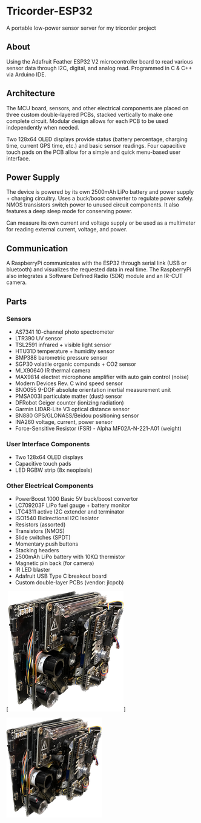 # Tricorder-ESP32
A portable low-power sensor server for my tricorder project
## About
Using the Adafruit Feather ESP32 V2 microcontroller board to read various sensor data through I2C, digital, and analog read. Programmed in C & C++ via Arduino IDE. 

## Architecture
The MCU board, sensors, and other electrical components are placed on three custom double-layered PCBs, stacked vertically to make one complete circuit. Modular design allows for each PCB to be used independently when needed.

Two 128x64 OLED displays provide status (battery percentage, charging time, current GPS time, etc.) and basic sensor readings. Four capacitive touch pads on the PCB allow for a simple and quick menu-based user interface. 

## Power Supply
The device is powered by its own 2500mAh LiPo battery and power supply + charging circuitry. Uses a buck/boost converter to regulate power safely. NMOS transistors switch power to unused circuit components. It also features a deep sleep mode for conserving power.

Can measure its own current and voltage supply or be used as a multimeter for reading external current, voltage, and power.

## Communication
A RaspberryPi communicates with the ESP32 through serial link (USB or bluetooth) and visualizes the requested data in real time. The RaspberryPi also integrates a Software Defined Radio (SDR) module and an IR-CUT camera. 

## Parts

### Sensors
- AS7341 10-channel photo spectrometer
- LTR390 UV sensor
- TSL2591 infrared + visible light sensor
- HTU31D temperature + humidity sensor
- BMP388 barometric pressure sensor
- SGP30 volatile organic compunds + CO2 sensor
- MLX90640 IR thermal camera
- MAX9814 electret microphone amplifier with auto gain control (noise)
- Modern Devices Rev. C wind speed sensor
- BNO055 9-DOF absolute orientation inertial measurement unit
- PMSA003I particulate matter (dust) sensor
- DFRobot Geiger counter (ionizing radiation)
- Garmin LIDAR-Lite V3 optical distance sensor
- BN880 GPS/GLONASS/Beidou positioning sensor
- INA260 voltage, current, power sensor
- Force-Sensitive Resistor (FSR) - Alpha MF02A-N-221-A01 (weight)

### User Interface Components
- Two 128x64 OLED displays
- Capacitive touch pads
- LED RGBW strip (8x neopixels)
 
### Other Electrical Components
- PowerBoost 1000 Basic 5V buck/boost convertor
- LC709203F LiPo fuel gauge + battery monitor
- LTC4311 active I2C extender and terminator
- ISO1540 Bidirectional I2C Isolator
- Resistors (assorted)
- Transistors (NMOS)
- Slide switches (SPDT)
- Momentary push buttons
- Stacking headers
- 2500mAh LiPo battery with 10KΩ thermistor
- Magnetic pin back (for camera)
- IR LED blaster
- Adafruit USB Type C breakout board
- Custom double-layer PCBs (vendor: jlcpcb)

[![Tricorder-MCU](pics/mcu_side_view.png)]

<img src="pics/mcu_side_view.png"  width="50%" height="50%">
